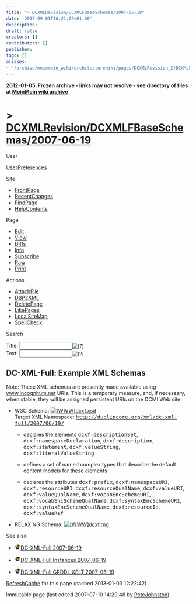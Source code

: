 ```yaml
---
title: "- DCXMLRevision/DCXMLFBaseSchemas/2007-06-19"
date: '2017-09-01T16:21:09+01:00'
description: 
draft: false
creators: []
contributors: []
publisher: 
tags: []
aliases:
- "/archive/moinmoin_wiki/architecturewiki/pages/DCXMLRevision_2fDCXMLFBaseSchemas_2f2007_2d06_2d19.html"
---
```


**2012-01-05. Frozen archive - links may not resolve - see directory of files at [MoinMoin wiki archive](/moinmoin-wiki-archive/)**

# > [DCXMLRevision/DCXMLFBaseSchemas/2007-06-19](http://dublincore.org/architecturewiki/DCXMLRevision_2fDCXMLFBaseSchemas_2f2007_2d06_2d19?action=fullsearch&value=%2F2007-06-19&literal=1&case=1&context=40 "Click here to do a full-text search for this title")

User

 [UserPreferences](http://dublincore.org/architecturewiki/UserPreferences)
  

Site

- [FrontPage](http://dublincore.org/architecturewiki/FrontPage)
- [RecentChanges](http://dublincore.org/architecturewiki/RecentChanges)
- [FindPage](http://dublincore.org/architecturewiki/FindPage)
- [HelpContents](http://dublincore.org/architecturewiki/HelpContents)

Page

- [Edit](http://dublincore.org/architecturewiki/DCXMLRevision_2fDCXMLFBaseSchemas_2f2007_2d06_2d19?action=edit "Edit")
- [View](http://dublincore.org/architecturewiki/DCXMLRevision_2fDCXMLFBaseSchemas_2f2007_2d06_2d19 "View")
- [Diffs](http://dublincore.org/architecturewiki/DCXMLRevision_2fDCXMLFBaseSchemas_2f2007_2d06_2d19?action=diff "Diffs")
- [Info](http://dublincore.org/architecturewiki/DCXMLRevision_2fDCXMLFBaseSchemas_2f2007_2d06_2d19?action=info "Info")
- [Subscribe](http://dublincore.org/architecturewiki/DCXMLRevision_2fDCXMLFBaseSchemas_2f2007_2d06_2d19?action=subscribe "Subscribe")
- [Raw](http://dublincore.org/architecturewiki/DCXMLRevision_2fDCXMLFBaseSchemas_2f2007_2d06_2d19?action=raw "Raw")
- [Print](http://dublincore.org/architecturewiki/DCXMLRevision_2fDCXMLFBaseSchemas_2f2007_2d06_2d19?action=print "Print")

Actions

- [AttachFile](http://dublincore.org/architecturewiki/DCXMLRevision_2fDCXMLFBaseSchemas_2f2007_2d06_2d19?action=AttachFile)
- [DSP2XML](http://dublincore.org/architecturewiki/DCXMLRevision_2fDCXMLFBaseSchemas_2f2007_2d06_2d19?action=DSP2XML)
- [DeletePage](http://dublincore.org/architecturewiki/DCXMLRevision_2fDCXMLFBaseSchemas_2f2007_2d06_2d19?action=DeletePage)
- [LikePages](http://dublincore.org/architecturewiki/DCXMLRevision_2fDCXMLFBaseSchemas_2f2007_2d06_2d19?action=LikePages)
- [LocalSiteMap](http://dublincore.org/architecturewiki/DCXMLRevision_2fDCXMLFBaseSchemas_2f2007_2d06_2d19?action=LocalSiteMap)
- [SpellCheck](http://dublincore.org/architecturewiki/DCXMLRevision_2fDCXMLFBaseSchemas_2f2007_2d06_2d19?action=SpellCheck)

Search

<form method="POST" action="/architecturewiki/DCXMLRevision_2fDCXMLFBaseSchemas_2f2007_2d06_2d19">
<p>
<input name="action" value="inlinesearch" type="hidden">
<input name="context" value="40" type="hidden">
Title: <input name="text_title" size="15" maxlength="50" type="text"><input src="DCXMLRevision_2fDCXMLFBaseSchemas_2f2007_2d06_2d19_files/moin-search.png" name="button_title" alt="[?]" type="image"><br>Text: <input name="text_full" size="15" maxlength="50" type="text"><input src="DCXMLRevision_2fDCXMLFBaseSchemas_2f2007_2d06_2d19_files/moin-search.png" name="button_full" alt="[?]" type="image">
</p>
</form>

## DC-XML-Full: Example XML Schemas

Note: These XML schemas are presently made available using www.incognitum.net URIs. This is a temporary measure, and, if necessary, when stable, they will be assigned persistent URIs on the DCMI Web site.

- W3C Schema: [<img src="DCXMLRevision_2fDCXMLFBaseSchemas_2f2007_2d06_2d19_files/moin-www.png" alt="[WWW]" height="11" width="11">dcxf.xsd](http://www.incognitum.net/petej/projects/dc-xml/full/xsd/2007/06/19/dcxf.xsd)  
Target XML Namespace: <tt>http://dublincore.org/xml/dc-xml-full/2007/06/19/</tt>

  - declares the elements <tt>dcxf:descriptionSet</tt>, <tt>dcxf:namespaceDeclaration</tt>, <tt>dcxf:description</tt>, <tt>dcxf:statement</tt>, <tt>dcxf:valueString</tt>, <tt>dcxf:literalValueString</tt>

  - defines a set of named complex types that describe the default content models for these elements

  - declares the attributes <tt>dcxf:prefix</tt>, <tt>dcxf:namespaceURI</tt>, <tt>dcxf:resourceURI</tt>, <tt>dcxf:resourceQualName</tt>, <tt>dcxf:valueURI</tt>, <tt>dcxf:valueQualName</tt>, <tt>dcxf:vocabEncSchemeURI</tt>, <tt>dcxf:vocabEncSchemeQualName</tt>, <tt>dcxf:syntaxEncSchemeURI</tt>, <tt>dcxf:syntaxEncSchemeQualName</tt>, <tt>dcxf:resourceId</tt>, <tt>dcxf:valueRef</tt>

- RELAX NG Schema: [<img src="DCXMLRevision_2fDCXMLFBaseSchemas_2f2007_2d06_2d19_files/moin-www.png" alt="[WWW]" height="11" width="11">dcxf.rng](http://www.incognitum.net/petej/projects/dc-xml/full/relax/2007/06/19/dcxf.rng)

See also

- [<img src="DCXMLRevision_2fDCXMLFBaseSchemas_2f2007_2d06_2d19_files/moin-inter.png" alt="[Self]" height="16" width="16">DC-XML-Full 2007-06-19](http://dublincore.org/architecturewiki/DCXMLRevision/DCXMLFGuidelines/2007-06-19 "Self")

- [<img src="DCXMLRevision_2fDCXMLFBaseSchemas_2f2007_2d06_2d19_files/moin-inter.png" alt="[Self]" height="16" width="16">DC-XML-Full Instances 2007-06-19](http://dublincore.org/architecturewiki/DCXMLRevision/DCXMLFInstances/2007-06-19 "Self")

- [<img src="DCXMLRevision_2fDCXMLFBaseSchemas_2f2007_2d06_2d19_files/moin-inter.png" alt="[Self]" height="16" width="16">DC-XML-Full GRDDL XSLT 2007-06-19](http://dublincore.org/architecturewiki/DCXMLRevision/DCXMLFXSLT/2007-06-19 "Self")

 [RefreshCache](http://dublincore.org/architecturewiki/DCXMLRevision_2fDCXMLFBaseSchemas_2f2007_2d06_2d19?action=refresh&arena=Page.py&key=DCXMLRevision_2fDCXMLFBaseSchemas_2f2007_2d06_2d19.text_html) for this page (cached 2013-01-03 12:22:42)  

Immutable page (last edited 2007-07-10 14:29:48 by [PeteJohnston](http://dublincore.org/architecturewiki/PeteJohnston))

